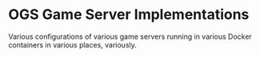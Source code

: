 # OGS Game Server Implementations
Various configurations of various game servers running in various Docker containers in various places, variously.
